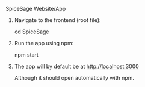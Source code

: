SpiceSage Website/App

1. Navigate to the frontend (root file):
   
   cd SpiceSage
   
3. Run the app using npm:
   
    npm start

5. The app will by default be at <http://localhost:3000>
   
   Although it should open automatically with npm.
